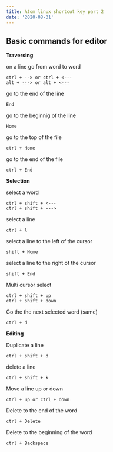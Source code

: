 ```yaml
---
title: Atom linux shortcut key part 2
date: '2020-08-31'
---
```


## Basic commands for editor

**Traversing**

on a line go from word to word

```
ctrl + --> or ctrl + <---
alt + ---> or alt + <---

```

go to the end of the line

```
End
```

go to the beginnig of the line

```
Home
```

go to the top of the file

```
ctrl + Home
```

go to the end of the file

```
ctrl + End
```

**Selection**

select a word

```
ctrl + shift + <---
ctrl + shift + --->
```

select a line

```
ctrl + l
```

select a line to the left of the cursor

```
shift + Home
```

select a line to the right of the cursor

```
shift + End
```

Multi cursor select

```
ctrl + shift + up
ctrl + shift + down
```

Go the the next selected word (same)

```
ctrl + d
```

**Editing**

Duplicate a line

```
ctrl + shift + d
```

delete a line

```
ctrl + shift + k
```

Move a line up or down

```
ctrl + up or ctrl + down
```

Delete to the end of the word

```
ctrl + Delete
```

Delete to the beginning of the word

```
ctrl + Backspace
```
